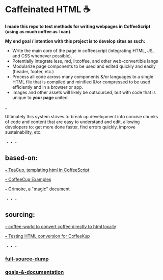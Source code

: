 # Caffeinated HTML ☕

**I made this repo to test methods for writing webpages in CoffeeScript (using as much coffee as I can).**

**My end goal / intention with this project is to develop sites as such:**
  - Write the main core of the page in coffeescript (integrating HTML, JS, and CSS whenever possible).
  - Potentially integrate less, md, litcoffee, and other web-convertible langs
  - Modularize page components to be used and edited quickly and easily (header, footer, etc.)
  - Process all code across many components &/or languages to a single HTML file that is compiled and minified &/or compressed
    to be used efficiently and in a browser or app.
  - Images and other assets will likely be outsourced, but with code that is unique to **your page** united

_

Ultimately this system strives to break up development into concise chunks of code and content that are easy to understand and edit, allowing developers to: get more done faster, find errors quickly, improve sustainability, etc.

・・・

## based-on:

[**-** TeaCup, templating html in CoffeeScript](https://github.com/goodeggs/teacup)

[**-** CoffeeCup Examples](https://github.com/gradus/coffeecup/tree/master/examples/browser)

[**-** Grimoire, a "magic" document](https://autotelicum.github.io/Smooth-CoffeeScript/interactive/grimoire.html)

・・・

## sourcing:

[**-** coffee-world to convert coffee directly to html locally](https://github.com/Sh-ui/coffee-world)

[**-** Testing HTML conversion for CoffeeKup](http://coffeekup.org/)

・・・

### [full-source-dump](https://github.com/Sh-ui/caffeinated-html/projects/3)

### [goals-&-documentation](https://github.com/Sh-ui/caffeinated-html/projects/1)
